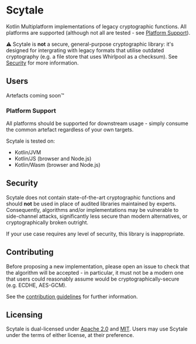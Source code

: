 # Scytale

Kotlin Multiplatform implementations of legacy cryptographic functions. All platforms are supported
(although not all are tested - see [Platform Support](#platform-support)).

⚠️ Scytale is **not** a secure, general-purpose cryptographic library: it's designed for
intergrating with legacy formats that utilise outdated cryptography (e.g. a file store that uses
Whirlpool as a checksum). See [Security](#security) for more information.

## Users

Artefacts coming soon™

### Platform Support
All platforms should be supported for downstream usage - simply consume the common artefact
regardless of your own targets.

Scytale is tested on:
- Kotlin/JVM
- Kotlin/JS (browser and Node.js)
- Kotlin/Wasm (browser and Node.js)

## Security

Scytale does not contain state-of-the-art cryptographic functions and should **not** be used in
place of audited libraries maintained by experts. Consequently, algorithms and/or implementations
may be vulnerable to side-channel attacks, significantly less secure than modern alternatives, or
cryptographically broken outright.

If your use case requires any level of security, this library is inappropriate.

## Contributing
Before proposing a new implementation, please open an issue to check that the algorithm will be
accepted - in particular, it must not be a modern one that users could reasonably assume would be
cryptographically-secure (e.g. ECDHE, AES-GCM).

See the [contribution guidelines](CONTRIBUTING.md) for further information.

## Licensing

Scytale is dual-licensed under [Apache 2.0](LICENSE-APACHE) and [MIT](LICENSE-MIT). Users may use
Scytale under the terms of either license, at their preference.
